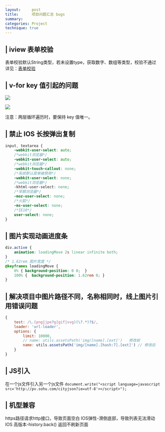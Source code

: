 ```yaml
---
layout:     post
title:      项目问题汇总 bugs
summary:
categories: Project
technique: true
---
```


## | iview 表单校验

表单校验默认String类型，若未设置type，获取数字、数组等类型，校验不通过
详见：[表单校验](https://github.com/yiminghe/async-validator)


## | v-for key 值引起的问题

![](https://raw.githubusercontent.com/Selenamona/Selenamona.github.io/master/assets/images/bug1.jpg)

![](https://raw.githubusercontent.com/Selenamona/Selenamona.github.io/master/assets/images/bug2.jpg)

注意：两层循环遍历时，要保持 key 值唯一。


## | 禁止 IOS 长按弹出复制

```css
input, textarea {
    -webkit-user-select: auto;
    /*webkit浏览器*/
    -webkit-user-select: auto;
    /*webkit浏览器*/
    -webkit-touch-callout: none;
    /*系统默认菜单被禁用*/
    -webkit-user-select: none;
    /*webkit浏览器*/
    -khtml-user-select: none;
    /*早期浏览器*/
    -moz-user-select: none;
    /*火狐*/
    -ms-user-select: none;
    /*IE10*/
    user-select: none;
}
```

## | 图片实现动画进度条

```css
div.active {
    animation: loadingMove 2s linear infinite both;
}
/* 1.62rem 图片宽度 */
@keyframes loadingMove {
    0% { background-position: 0 0;  }
    100% {  background-position: 1.62rem 0; }
}
```

## | 解决项目中图片路径不同，名称相同时，线上图片引用错误问题

```javascript
{
    test: /\.(png|jpe?g|gif|svg)(\?.*)?$/,
    loader: 'url-loader',
    options: {
        limit: 10000,
        // name: utils.assetsPath('img/[name].[ext]')   修改前
        name: utils.assetsPath('img/[name].[hash:7].[ext]') // 修改后
    }
}
```


## | JS引入

在一个js文件引入另一个js文件
`document.write("<script language=javascript src='http://pv.sohu.com/cityjson?ie=utf-8'></script>");`


## | 机型兼容

https路径请求http接口，导致页面空白
IOS弹性-滑倒底部，导致列表无法滑动
IOS 高版本-history.back() 返回不刷新页面






